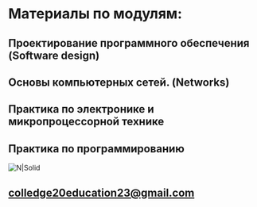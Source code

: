 # Материалы по модулям:
## Проектирование программного обеспечения (Software design)

## Основы компьютерных сетей. (Networks)

## Практика по электронике и микропроцессорной технике

## Практика по программированию

![N|Solid](https://helpset.ru/wp-content/uploads/2022/12/01.jpg)

## colledge20education23@gmail.com

